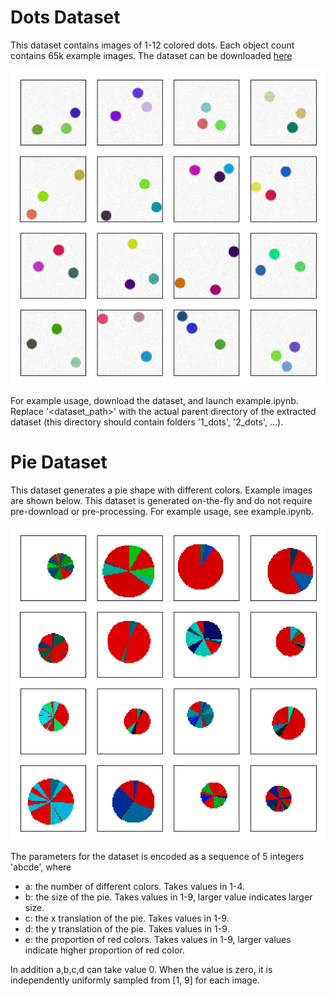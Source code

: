 # Dots Dataset
This dataset contains images of 1-12 colored dots. Each object count contains 65k example images. 
The dataset can be downloaded [here](https://drive.google.com/open?id=1CsDMOIGEsD1l3BLhuQDfEfEmLEb83wMz)

![dots_example](img/dots_example.png)

For example usage, download the dataset, and launch example.ipynb. 
Replace '<dataset_path>' with the actual parent directory of the extracted dataset (this directory should contain folders '1_dots', '2_dots', ...).

# Pie Dataset

This dataset generates a pie shape with different colors. Example images are shown below. 
This dataset is generated on-the-fly and do not require pre-download or pre-processing. 
For example usage, see example.ipynb. 

![pie_example](img/pie_example.png)

The parameters for the dataset is encoded as a sequence of 5 integers 'abcde', where

- a: the number of different colors. Takes values in 1-4.
- b: the size of the pie. Takes values in 1-9, larger value indicates larger size.
- c: the x translation of the pie. Takes values in 1-9.
- d: the y translation of the pie. Takes values in 1-9.
- e: the proportion of red colors. Takes values in 1-9, larger values indicate higher proportion of red color.
        
In addition a,b,c,d can take value 0. When the value is zero, it is independently uniformly sampled from [1, 9] for each image.
